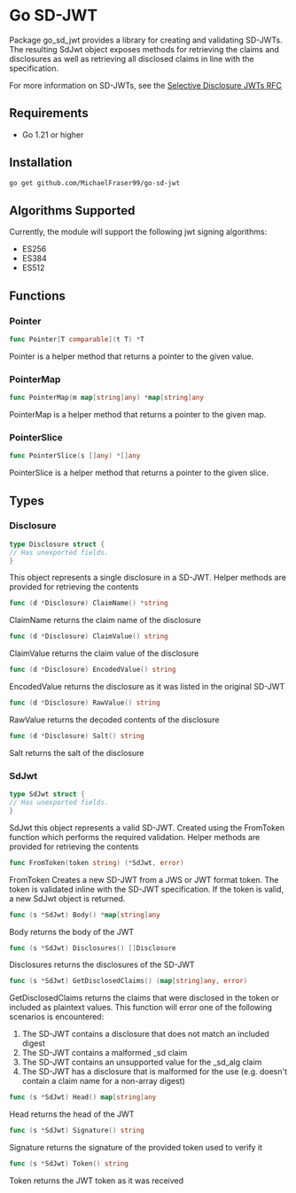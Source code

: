 # Go SD-JWT
Package go_sd_jwt provides a library for creating and validating SD-JWTs. The
resulting SdJwt object exposes methods for retrieving the claims and disclosures
as well as retrieving all disclosed claims in line with the specification.

For more information on SD-JWTs, see the [Selective Disclosure JWTs RFC](https://www.ietf.org/archive/id/draft-ietf-oauth-selective-disclosure-jwt-05.html)

## Requirements
- Go 1.21 or higher

## Installation
```bash
go get github.com/MichaelFraser99/go-sd-jwt
```

## Algorithms Supported
Currently, the module will support the following jwt signing algorithms:
- ES256
- ES384
- ES512

## Functions
### Pointer
```go
func Pointer[T comparable](t T) *T
```
Pointer is a helper method that returns a pointer to the given value.


### PointerMap
```go
func PointerMap(m map[string]any) *map[string]any
```
PointerMap is a helper method that returns a pointer to the given map.

### PointerSlice
```go
func PointerSlice(s []any) *[]any
```
PointerSlice is a helper method that returns a pointer to the given slice.


## Types
### Disclosure
```go
type Disclosure struct {
// Has unexported fields.
}
```
This object represents a single disclosure in a SD-JWT. Helper
methods are provided for retrieving the contents

```go
func (d *Disclosure) ClaimName() *string
```
ClaimName returns the claim name of the disclosure

```go
func (d *Disclosure) ClaimValue() string
```
ClaimValue returns the claim value of the disclosure

```go
func (d *Disclosure) EncodedValue() string
```
EncodedValue returns the disclosure as it was listed in the original SD-JWT

```go
func (d *Disclosure) RawValue() string
```
RawValue returns the decoded contents of the disclosure

```go
func (d *Disclosure) Salt() string
```
Salt returns the salt of the disclosure

### SdJwt
```go
type SdJwt struct {
// Has unexported fields.
}
```
SdJwt this object represents a valid SD-JWT. Created using the FromToken function
which performs the required validation. Helper methods are provided for
retrieving the contents

```go
func FromToken(token string) (*SdJwt, error)
```
FromToken Creates a new SD-JWT from a JWS or JWT format token. The token is
validated inline with the SD-JWT specification. If the token is valid,
a new SdJwt object is returned.

```go
func (s *SdJwt) Body() *map[string]any
```
Body returns the body of the JWT

```go
func (s *SdJwt) Disclosures() []Disclosure
```
Disclosures returns the disclosures of the SD-JWT

```go
func (s *SdJwt) GetDisclosedClaims() (map[string]any, error)
```
GetDisclosedClaims returns the claims that were disclosed in the token or
included as plaintext values. This function will error one of the following
scenarios is encountered:
1. The SD-JWT contains a disclosure that does not
match an included digest
2. The SD-JWT contains a malformed _sd claim
3. The SD-JWT contains an unsupported value for the _sd_alg claim
4. The SD-JWT has a disclosure that is malformed for the use (e.g. doesn't contain a claim
name for a non-array digest)

```go
func (s *SdJwt) Head() map[string]any
```
Head returns the head of the JWT

```go
func (s *SdJwt) Signature() string
```
Signature returns the signature of the provided token used to verify it

```go
func (s *SdJwt) Token() string
```
Token returns the JWT token as it was received
